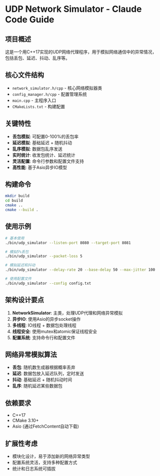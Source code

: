 # UDP Network Simulator - Claude Code Guide

## 项目概述
这是一个用C++17实现的UDP网络代理程序，用于模拟网络通信中的异常情况，包括丢包、延迟、抖动、乱序等。

## 核心文件结构
- `network_simulator.h/cpp` - 核心网络模拟器类
- `config_manager.h/cpp` - 配置管理系统
- `main.cpp` - 主程序入口
- `CMakeLists.txt` - 构建配置

## 关键特性
- **丢包模拟**: 可配置0-100%的丢包率
- **延迟模拟**: 基础延迟 + 随机抖动
- **乱序模拟**: 数据包乱序发送
- **实时统计**: 收发包统计、延迟统计
- **灵活配置**: 命令行参数和配置文件支持
- **高性能**: 基于Asio异步IO模型

## 构建命令
```bash
mkdir build
cd build
cmake ..
cmake --build .
```

## 使用示例
```bash
# 基本使用
./bin/udp_simulator --listen-port 8080 --target-port 8081

# 模拟5%丢包
./bin/udp_simulator --packet-loss 5

# 模拟延迟和抖动
./bin/udp_simulator --delay-rate 20 --base-delay 50 --max-jitter 100

# 使用配置文件
./bin/udp_simulator --config config.txt
```

## 架构设计要点
1. **NetworkSimulator**: 主类，处理UDP代理和网络异常模拟
2. **异步IO**: 使用Asio的异步socket操作
3. **多线程**: IO线程 + 数据包处理线程
4. **线程安全**: 使用mutex和atomic保证线程安全
5. **配置系统**: 支持命令行和配置文件

## 网络异常模拟算法
- **丢包**: 随机数生成器根据概率丢弃
- **延迟**: 数据包放入延迟队列，定时发送
- **抖动**: 基础延迟 + 随机抖动时间
- **乱序**: 随机延迟某些数据包

## 依赖要求
- C++17
- CMake 3.10+
- Asio (通过FetchContent自动下载)

## 扩展性考虑
- 模块化设计，易于添加新的网络异常类型
- 配置系统灵活，支持多种配置方式
- 统计和日志系统可插拔